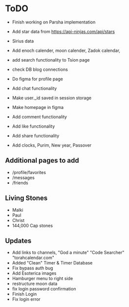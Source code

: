 # ToDO
- Finish working on Parsha implementation
- Add star data from https://api-ninjas.com/api/stars
- Sirius data
- Add enoch calender, moon calender, Zadok calendar, 
- add search functionality to Tsion page
- check DB blog connections

- Do figma for profile page
- Add chat functionality
- Make user._id saved in session storage
- Make homepage in figma
- Add comment functionality
- Add like functionality
- Add share functionality
- Add clocks, Purim, New year, Passover

## Additional pages to add
- /profile/favorites
- /messages
- /friends

## Living Stones
- Malki
- Paul
- Christ
- 144,000 Cap stones
 
## Updates
- Add links to channels, "God a minute" "Code Searcher" "torahcalendar.com" 
- Added "Clean" Timer & Timer Database
- Fix bypass auth bug
- Add Esoterica images
- Hamburger menu to right side
- restructure moon data
- fix login password confirmation
- Finish Login
- Fix login error